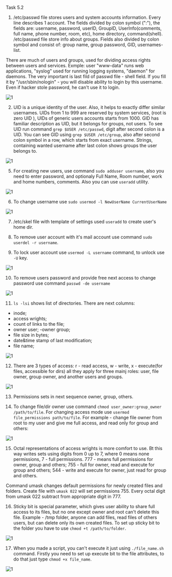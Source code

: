 Task 5.2

1. /etc/passwd file stores users and system accounts information. Every line describes 1 account. The fields divided by colon symbol (":"), the fields are:
username, password, userID, GroupID, UserInfo(comments, full name, phone number, room, etc), home directory, command(shell).
/etc/passwd file store info about groups. Fields also divided by colon symbol and consist of: 
group name, group password, GID, usernames-list. 

There are much of users and groups, used for dividing access rights between users and services. Exmple: user "www-data" runs web applications, "syslog" used for running logging systems, "daemon" for daemons. 
The very important is last fild of passwd file - shell field. If you fill it by "/usr/sbin/nologin" - you will disable ability to login by this username. Even if hacker stole password, he can't use it to login.

![1](screenshots/5.1.jpg)

2. UID is a unique identity of the user. Also, it helps to exactly differ similar usernames. UIDs from 1 to 999 are reserved by system services, (root is zero UID ), UIDs of generic users accounts starts from 1000.  GID has familiar description as UID, but it belongs for groups, not users. 
To see UID run command `grep $USER /etc/passwd`, digit after second colon is a UID.
You can see GID using `grep $USER /etc/group`, also after second colon symbol in a row, which starts from exact username. Strings, containing wanted username after last colon shows groups the user belongs to. 

![1](screenshots/5.2.jpg)

5. For creating new users, use command `sudo adduser username`, also you need to enter password, and optionaly Full Name, Room number, work and home numbers, comments.  Also you can use `useradd` utility.

![1](screenshots/5.5.jpg)

6. To change username use `sudo usermod -l NewUserName CurrentUserName`

![1](screenshots/5.6.jpg)

7. /etc/skel file with template of settings used `useradd` to create user's home dir. 

8. To remove user account with it's mail account use command `sudo userdel -r username`. 

9.  To lock user account use `usermod -L username` command, to unlock use `-U` key. 

![1](screenshots/5.9.jpg)

10. To remove users password and provide free next access to change password use command `passwd -de username`

![1](screenshots/5.10.jpg)

11. `ls -lsi` shows list of directories. There are next columns: 
- inode;
- access wrights;
- count of links to the file;
- owner user;
-owner group;
- file size in bytes;
- date&time stamp of last modification;
- file name;

![1](screenshots/5.11.jpg)

12. There are 3 types of access: r - read access, w - write, x - execute(for files, accessible for dirs) all they apply for three mainj roles: user, file owner, group owner, and another users and groups. 

![1](screenshots/5.12.jpg)

13. Permissions sets in next sequence owner, group, others. 

14. To change file/dir owner use command `chmod user_owner:group_owner /path/to/file`. For changing access mode use `usermod file_permissions path/to/file`. For example - change file owner from root to my user and give me full access, and read only for group and others:

![1](screenshots/5.14.jpg)

15. Octal representations of access wrights is more comfort to use. Bt this way writes sets using digits from 0 up to 7, where 0 means none permissions, 7 - full permissions. 
777  - means full permissions for owner, group and others;
755 - full for owner, read and execute for group and others;
544 - write and execute for owner, just read for group and others.

Command umask changes default permissions for newly created files and folders. Create file with `umask 022` will set permissions 755. Every octal digit from umask 022 subtract from appropriate digit in 777.

16. Sticky bit is special parameter, which gives user ability to share full access to its  files, but no one except owner and root can't delete this file. Example - /tmp folder, anyone can add files, read files of others users, but can delete only its own created files. To set up sticky bit to the folder you have to use `chmod +t /path/to/folder`.

![1](screenshots/5.16.jpg)

17. When you made a script, you can't execute it just using `./file_name.sh` command. Firstly you need to set up execute bit to the file attributes, to do that just type `chmod +x file_name`. 

![1](screenshots/5.17.jpg)

